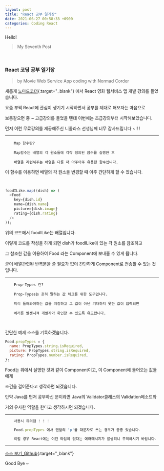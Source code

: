 ```yaml
---
layout: post
title: "React 공부 일기장"
date: 2021-06-27 00:58:33 +0900
categories: Coding React
---
```


Hello!

> My Seventh Post

<br>

### React 코딩 공부 일기장

> by Movie Web Service App coding with Normad Corder

새롭게 [노마드코더](https://nomadcoders.co/){:target="\_blank"} 에서 React 영화 웹서비스 앱 개발 강의를 들었습니다.

요즘 부쩍 React에 관심이 생기기 시작하면서 공부를 제대로 해보자는 마음으로

보통같으면 중 ~ 고급강의를 들었을 텐데 이번에는 초급강의부터 시작해보았습니다.

먼저 이런 무료강의를 제공해주신 니콜라스 선생님께 너무 감사드립니다 ~ ! !

---

```
    Map 함수란?

    Map함수는 배열의 각 원소들에 각각 정의된 함수를 실행한 후

    배열을 리턴해주는 배열을 다룰 때 아주아주 유용한 함수입니다.
```

이 함수를 이용하면 배열의 각 원소을 변경할 때 아주 간단하게 할 수 있습니다.

<br>

```javascript
foodILike.map((dish) => (
  <Food
    key={dish.id}
    name={dish.name}
    picture={dish.image}
    rating={dish.rating}
  />
));
```

위의 코드에서 foodILike는 배열입니다.

이렇게 코드를 작성을 하게 되면 dish가 foodILike에 있는 각 원소를 참조하고

그 참조한 값을 이용하여 Food 라는 Component에 보내줄 수 있게 됩니다.

굳이 배열관련된 반복문을 쓸 필요가 없이 간단하게 Component로 전송할 수 있는 것입니다.

---

```
    Prop-Types 란?

    Prop-Types는 흔히 말하는 값 체크를 위한 도구입니다.

    미리 들어와야하는 값을 지정하고 그 값이 아닌 기대하지 못한 값이 입력되면

    에러를 발생시켜 개발자가 확인할 수 있도록 유도합니다.
```

<br>

간단한 예제 소스를 기록하겠습니다.

```javascript
Food.propTypes = {
  name: PropTypes.string.isRequired,
  picture: PropTypes.string.isRequired,
  rating: PropTypes.number.isRequired,
};
```

Food는 위에서 설명한 것과 같이 Component이고, 이 Component에 들어오는 값들에게

조건을 걸어준다고 생각하면 되겠습니다.

만약 Java를 먼저 공부하신 분이라면 Java의 Validator클래스의 Validation메소드와

거의 유사한 역할을 한다고 생각하시면 되겠습니다.

---

```javascript
    사용시 유의점 ! ! !

    Food.propTypes 에서 맨앞의 'p'를 대문자로 쓰는 경우가 종종 있습니다.

    이럴 경우 React에는 이런 타입이 없다는 에러메시지가 발생되니 주의하시기 바랍니다.
```

---

[소스 보기\_Github](https://github.com/Enterprise09/movie_app.git){:target="\_blank"}

Good Bye ~
